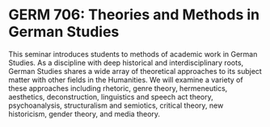 # GERM 706: Theories and Methods in German Studies

This seminar introduces students to methods of academic work in German Studies. As a discipline with deep historical and interdisciplinary roots, German Studies shares a wide array of theoretical approaches to its subject matter with other fields in the Humanities. We will examine a variety of these approaches including rhetoric, genre theory, hermeneutics, aesthetics, deconstruction, linguistics and speech act theory, psychoanalysis, structuralism and semiotics, critical theory, new historicism, gender theory, and media theory.